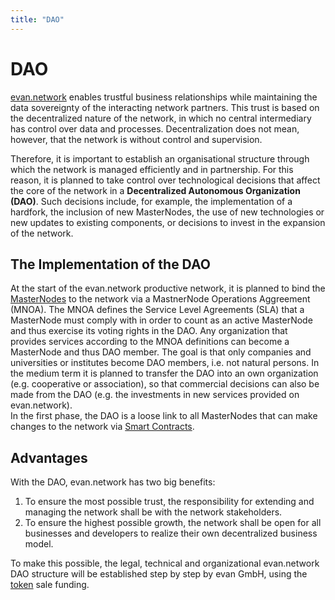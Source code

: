 ```yaml
---
title: "DAO"
---
```

# DAO
[evan.network](https://evan.network/) enables trustful business relationships while maintaining the data sovereignty of the interacting network partners. This trust is based on the decentralized nature of the network, in which no central intermediary has control over data and processes. Decentralization does not mean, however, that the network is without control and supervision.

Therefore, it is important to establish an organisational structure through which the network is managed efficiently and in partnership. For this reason, it is planned to take control over technological decisions that affect the core of the network in a **Decentralized Autonomous Organization (DAO)**. Such decisions include, for example, the implementation of a hardfork, the inclusion of new MasterNodes, the use of new technologies or new updates to existing components, or decisions to invest in the expansion of the network. 

## The Implementation of the DAO
At the start of the evan.network productive network, it is planned to bind the [MasterNodes](/doc/masternode) to the network via a MastnerNode Operations Aggreement (MNOA). The MNOA defines the Service Level Agreements (SLA) that a MasterNode must comply with in order to count as an active MasterNode and thus exercise its voting rights in the DAO. Any organization that provides services according to the MNOA definitions can become a MasterNode and thus DAO member. The goal is that only companies and universities or institutes become DAO members, i.e. not natural persons. In the medium term it is planned to transfer the DAO into an own organization (e.g. cooperative or association), so that commercial decisions can also be made from the DAO (e.g. the investments in new services provided on evan.network).  
In the first phase, the DAO is a loose link to all MasterNodes that can make changes to the network via [Smart Contracts](/dev/smart-contracts).

## Advantages
With the DAO, evan.network has two big benefits:
1. To ensure the most possible trust, the responsibility for extending and managing the network shall be with the network stakeholders.
2. To ensure the highest possible growth, the network shall be open for all businesses and developers to realize their own decentralized business model.

To make this possible, the legal, technical and organizational evan.network DAO structure will be established step by step by evan GmbH, using the [token](/dev/blockchain#eve---token) sale funding.

